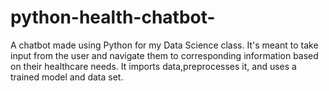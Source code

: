 # python-health-chatbot-
A chatbot made using Python for my Data Science class. It's meant to take input from the user and navigate them to corresponding information based on their healthcare needs. It imports data,preprocesses it, and uses a trained model and data set. 
